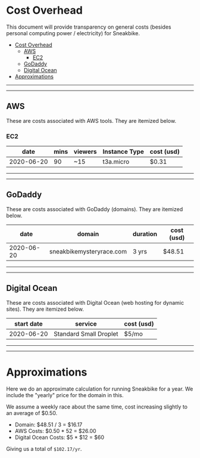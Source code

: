 # Cost Overhead

This document will provide transparency on general costs (besides personal computing power / electricity) for Sneakbike.

- [Cost Overhead](#cost-overhead)
  - [AWS](#aws)
    - [EC2](#ec2)
  - [GoDaddy](#godaddy)
  - [Digital Ocean](#digital-ocean)
- [Approximations](#approximations)

---

---

## AWS

These are costs associated with AWS tools. They are itemized below.

### EC2

| date       | mins | viewers | Instance Type | cost (usd) |
| ---------- | ---- | ------- | ------------- | ---------- |
| 2020-06-20 | 90   | ~15     | t3a.micro     | \$0.31     |

---

---

## GoDaddy

These are costs associated with GoDaddy (domains). They are itemized below.

| date       | domain                   | duration | cost (usd) |
| ---------- | ------------------------ | -------- | ---------- |
| 2020-06-20 | sneakbikemysteryrace.com | 3 yrs    | \$48.51    |

---

---

## Digital Ocean

These are costs associated with Digital Ocean (web hosting for dynamic sites). They are itemized below.

| start date | service                | cost (usd) |
| ---------- | ---------------------- | ---------- |
| 2020-06-20 | Standard Small Droplet | \$5/mo     |

---

---

# Approximations

Here we do an approximate calculation for running Sneakbike for a year. We include the "yearly" price for the domain in this.

We assume a weekly race about the same time, cost increasing slightly to an average of \$0.50.

- Domain: \$48.51 / 3 = \$16.17
- AWS Costs: \$0.50 \* 52 = \$26.00
- Digital Ocean Costs: $5 * $12 = \$60

Giving us a total of `$102.17/yr`.

